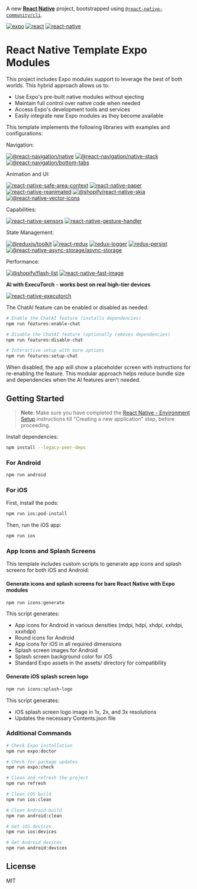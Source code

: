 A new [**React Native**](https://reactnative.dev) project, bootstrapped using [`@react-native-community/cli`](https://github.com/react-native-community/cli).

[![expo](https://img.shields.io/badge/expo-53.0.8-blue)](https://expo.dev/)
[![react](https://img.shields.io/badge/react-19.0.0-blue)](https://reactjs.org/)
[![react-native](https://img.shields.io/badge/react--native-0.79.2-blue)](https://reactnative.dev/)

# React Native Template Expo Modules

This project includes Expo modules support to leverage the best of both worlds. This hybrid approach allows us to:

- Use Expo's pre-built native modules without ejecting
- Maintain full control over native code when needed
- Access Expo's development tools and services
- Easily integrate new Expo modules as they become available

This template implements the following libraries with examples and configurations:

Navigation:

[![@react-navigation/native](https://img.shields.io/badge/@react--navigation/native-^6.x-blue)](https://reactnavigation.org/docs/getting-started/)
[![@react-navigation/native-stack](https://img.shields.io/badge/@react--navigation/native--stack-^6.x-blue)](https://reactnavigation.org/docs/stack-navigator/)
[![@react-navigation/bottom-tabs](https://img.shields.io/badge/@react--navigation/bottom--tabs-^6.6.1-blue)](https://reactnavigation.org/docs/bottom-tab-navigator/)

Animation and UI:

[![react-native-safe-area-context](https://img.shields.io/badge/react--native--safe--area--context-5.4.0-blue)](https://github.com/th3rdwave/react-native-safe-area-context)
[![react-native-paper](https://img.shields.io/badge/react--native--paper-~5.14.5-blue)](https://callstack.github.io/react-native-paper/)
[![react-native-reanimated](https://img.shields.io/badge/react--native--reanimated-~3.17.4-blue)](https://docs.swmansion.com/react-native-reanimated/)
[![@shopify/react-native-skia](https://img.shields.io/badge/@shopify/react--native--skia-2.0.0--next.2-blue)](https://shopify.github.io/react-native-skia/)
[![@react-native-vector-icons](https://img.shields.io/badge/@react--native--vector--icons/common-^11.0.0-blue)](https://github.com/oblador/react-native-vector-icons)

Capabilities:

[![react-native-sensors](https://img.shields.io/badge/react--native--sensors-~7.3.6-blue)](https://github.com/react-native-sensors/react-native-sensors)
[![react-native-gesture-handler](https://img.shields.io/badge/react--native--gesture--handler-~2.24.0-blue)](https://docs.swmansion.com/react-native-gesture-handler/)

State Management:

[![@reduxjs/toolkit](https://img.shields.io/badge/@reduxjs/toolkit-^2.4.0-blue)](https://redux-toolkit.js.org/)
[![react-redux](https://img.shields.io/badge/react--redux-^9.1.2-blue)](https://react-redux.js.org/)
[![redux-logger](https://img.shields.io/badge/redux--logger-^3.0.6-blue)](https://github.com/LogRocket/redux-logger)
[![redux-persist](https://img.shields.io/badge/redux--persist-^6.0.0-blue)](https://github.com/rt2zz/redux-persist)
[![@react-native-async-storage/async-storage](https://img.shields.io/badge/@react--native--async--storage/async--storage-2.1.2-blue)](https://react-native-async-storage.github.io/async-storage/)

Performance:

[![@shopify/flash-list](https://img.shields.io/badge/@shopify/flash--list-1.7.6-blue)](https://shopify.github.io/flash-list/)
[![react-native-fast-image](https://img.shields.io/badge/react--native--fast--image-^8.6.3-blue)](https://github.com/DylanVann/react-native-fast-image)

**AI with ExecuTorch** - **works best on real high-tier devices**

[![react-native-executorch](https://img.shields.io/badge/react--native--executorch-0.4.6-blue)](https://github.com/pytorch/executorch)

The ChatAI feature can be enabled or disabled as needed:

```bash
# Enable the ChatAI feature (installs dependencies)
npm run features:enable-chat

# Disable the ChatAI feature (optionally removes dependencies)
npm run features:disable-chat

# Interactive setup with more options
npm run features:setup-chat
```

When disabled, the app will show a placeholder screen with instructions for re-enabling the feature. This modular approach helps reduce bundle size and dependencies when the AI features aren't needed.

## Getting Started

> **Note**: Make sure you have completed the [React Native - Environment Setup](https://reactnative.dev/docs/environment-setup) instructions till "Creating a new application" step, before proceeding.

Install dependencies:

```bash
npm install --legacy-peer-deps
```

### For Android

```bash
npm run android
```

### For iOS

First, install the pods:

```bash
npm run ios:pod-install
```

Then, run the iOS app:

```bash
npm run ios
```

### App Icons and Splash Screens

This template includes custom scripts to generate app icons and splash screens for both iOS and Android:

#### Generate icons and splash screens for bare React Native with Expo modules

```bash
npm run icons:generate
```

This script generates:
- App icons for Android in various densities (mdpi, hdpi, xhdpi, xxhdpi, xxxhdpi)
- Round icons for Android
- App icons for iOS in all required dimensions
- Splash screen images for Android
- Splash screen background color for iOS
- Standard Expo assets in the assets/ directory for compatibility

#### Generate iOS splash screen logo

```bash
npm run icons:splash-logo
```

This script generates:
- iOS splash screen logo image in 1x, 2x, and 3x resolutions
- Updates the necessary Contents.json file

### Additional Commands

```bash
# Check Expo installation
npm run expo:doctor

# Check for package updates
npm run expo:check

# Clean and refresh the project
npm run refresh

# Clean iOS build
npm run ios:clean

# Clean Android build
npm run android:clean

# Get iOS devices
npm run ios:devices

# Get Android devices
npm run android:devices
```



## License

MIT
